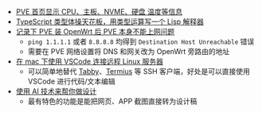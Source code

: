 - [PVE 首页显示 CPU、主板、NVME、硬盘 温度等信息](https://tty228.github.io/2022/06/18/%E3%80%90Proxmox%20VE%E3%80%91PVE%20%E9%A6%96%E9%A1%B5%E6%98%BE%E7%A4%BA%20CPU%E3%80%81%E4%B8%BB%E6%9D%BF%E3%80%81NVME%E3%80%81%E7%A1%AC%E7%9B%98%20%E6%B8%A9%E5%BA%A6%E7%AD%89%E4%BF%A1%E6%81%AF/)
- [TypeScript 类型体操天花板，用类型运算写一个 Lisp 解释器](https://zhuanlan.zhihu.com/p/427309936?utm_id=0)
- [记录下 PVE 装 OpenWrt 后 PVE 本身不能上网问题](https://xie.infoq.cn/article/29c5f0526d727576579648f70)
	- `ping 1.1.1.1` 或者 `8.8.8.8` 均得到 `Destination Host Unreachable` 错误
	- 需要在 PVE 网络设置将 DNS 和网关改为 OpenWrt 旁路由的地址
- [在 mac 下使用 VSCode 连接远程 Linux 服务器](https://blog.51cto.com/u_14239789/2505106)
	- 可以简单地替代 [Tabby](https://tabby.sh/)、[Termius](https://termius.com/) 等  SSH 客户端，好处是可以直接使用 VSCode 进行代码/文本编辑
- [使用  AI 技术来帮你做设计](https://www.visily.ai/)
	- 最有特色的功能是能把网页、APP 截图直接转为设计稿